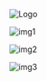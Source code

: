 ![Logo](https://user-images.githubusercontent.com/89137880/138377089-be3ee315-489f-464e-8ac8-e0ae3b951fcc.jpg)

![img1](https://user-images.githubusercontent.com/89137880/138377902-c7c70fe5-4814-48a5-90de-eb8038979550.JPG)

![img2](https://user-images.githubusercontent.com/89137880/138378095-f63c4c40-fae1-4990-b359-3f9479b078e3.JPG)

![img3](https://user-images.githubusercontent.com/89137880/138378253-66e6adb7-6353-4fe6-8111-550e80cfe960.jpg)
